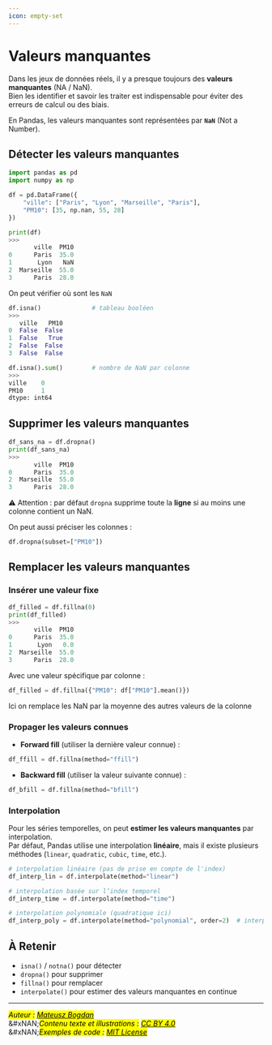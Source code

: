 ```yaml
---
icon: empty-set
---
```


# Valeurs manquantes

Dans les jeux de données réels, il y a presque toujours des **valeurs manquantes** (NA / NaN).\
Bien les identifier et savoir les traiter est indispensable pour éviter des erreurs de calcul ou des biais.

En Pandas, les valeurs manquantes sont représentées par **`NaN`** (Not a Number).

## Détecter les valeurs manquantes

```python
import pandas as pd
import numpy as np

df = pd.DataFrame({
    "ville": ["Paris", "Lyon", "Marseille", "Paris"],
    "PM10": [35, np.nan, 55, 28]
})

print(df)
>>>
       ville  PM10
0      Paris  35.0
1       Lyon   NaN
2  Marseille  55.0
3      Paris  28.0
```

On peut vérifier où sont les `NaN`&#x20;

```python
df.isna()              # tableau booléen
>>>
   ville   PM10
0  False  False
1  False   True
2  False  False
3  False  False

df.isna().sum()        # nombre de NaN par colonne
>>>
ville    0
PM10     1
dtype: int64         
```

## Supprimer les valeurs manquantes

```python
df_sans_na = df.dropna()
print(df_sans_na)
>>>
       ville  PM10
0      Paris  35.0
2  Marseille  55.0
3      Paris  28.0
```

⚠️ Attention : par défaut `dropna` supprime toute la **ligne** si au moins une colonne contient un NaN.

On peut aussi préciser les colonnes :

```python
df.dropna(subset=["PM10"])
```

## Remplacer les valeurs manquantes

### Insérer une valeur fixe

```python
df_filled = df.fillna(0)
print(df_filled)
>>>
       ville  PM10
0      Paris  35.0
1       Lyon   0.0
2  Marseille  55.0
3      Paris  28.0
```

Avec une valeur spécifique par colonne :

```python
df_filled = df.fillna({"PM10": df["PM10"].mean()})
```

Ici on remplace les NaN par la moyenne des autres valeurs de la colonne

### Propager les valeurs connues

* **Forward fill** (utiliser la dernière valeur connue) :

```python
df_ffill = df.fillna(method="ffill")
```

* **Backward fill** (utiliser la valeur suivante connue) :

```python
df_bfill = df.fillna(method="bfill")
```

### Interpolation

Pour les séries temporelles, on peut **estimer les valeurs manquantes** par interpolation.\
Par défaut, Pandas utilise une interpolation **linéaire**, mais il existe plusieurs méthodes (`linear`, `quadratic`, `cubic`, `time`, etc.).

```python
# interpolation linéaire (pas de prise en compte de l'index)
df_interp_lin = df.interpolate(method="linear")     

# interpolation basée sur l’index temporel
df_interp_time = df.interpolate(method="time")

# interpolation polynomiale (quadratique ici)
df_interp_poly = df.interpolate(method="polynomial", order=2)  # interpolation polynomiale (quadratique ici)
```

## À Retenir

* `isna()` / `notna()` pour détecter
* `dropna()` pour supprimer
* `fillna()` pour remplacer
* `interpolate()` pour estimer des valeurs manquantes en continue

***

_<mark style="color:$info;">Auteur :</mark>_ [_<mark style="color:$info;">Mateusz Bogdan</mark>_](https://matbog.github.io/)\
&#xNAN;_<mark style="color:$info;">Contenu texte et illustrations :</mark>_ [_<mark style="color:$info;">CC BY 4.0</mark>_](https://creativecommons.org/licenses/by/4.0/)\
&#xNAN;_<mark style="color:$info;">Exemples de code :</mark>_ [_<mark style="color:$info;">MIT License</mark>_](https://opensource.org/licenses/MIT)
